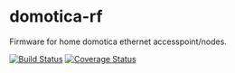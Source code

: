 domotica-rf
===========

Firmware for home domotica ethernet accesspoint/nodes.

[![Build Status](https://travis-ci.org/nlhans/domotica-rf.svg?branch=master)](https://travis-ci.org/nlhans/domotica-rf)
[![Coverage Status](https://coveralls.io/repos/nlhans/domotica-rf/badge.png)](https://coveralls.io/r/nlhans/domotica-rf)
